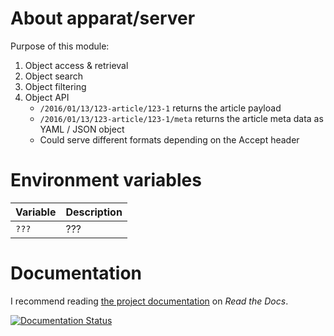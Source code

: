 # About apparat/server

Purpose of this module:

1. Object access & retrieval
2. Object search
3. Object filtering
4. Object API
    * `/2016/01/13/123-article/123-1` returns the article payload
    * `/2016/01/13/123-article/123-1/meta` returns the article meta data as YAML / JSON object
    * Could serve different formats depending on the Accept header

# Environment variables

Variable                       | Description
-------------------------------|------------------------------------------------------------
`???`                          | ???

# Documentation

I recommend reading [the project documentation](http://apparat-server.readthedocs.io/) on *Read the Docs*.

[![Documentation Status](https://readthedocs.org/projects/apparat-server/badge/?version=latest)](http://apparat-server.readthedocs.io/en/latest/?badge=latest)
